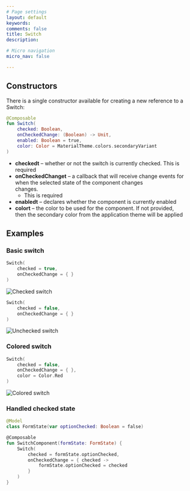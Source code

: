 ```yaml
---
# Page settings
layout: default
keywords:
comments: false
title: Switch
description: 

# Micro navigation
micro_nav: false

---
```


## Constructors

There is a single constructor available for creating a new reference to a Switch:

```kotlin
@Composable
fun Switch(
    checked: Boolean,
    onCheckedChange: (Boolean) -> Unit,
    enabled: Boolean = true,
    color: Color = MaterialTheme.colors.secondaryVariant
)
```

* **checkedt** – whether or not the switch is currently checked. This is required
* **onCheckedChanget** – a callback that will receive change events for  
when the selected state of the component changes  
changes.    
  * This is required
* **enabledt** – declares whether the component is currently enabled
* **colort** – the color to be used for the component. If not provided,  
then the secondary color from the application theme will be applied

## Examples

### Basic switch

```kotlin
Switch(
    checked = true,
    onCheckedChange = { }
)
```

![Checked switch](/academy/material/media/switch_checked.png)


```kotlin
Switch(
    checked = false,
    onCheckedChange = { }
)
```

![Unchecked switch](/academy/material/media/switch_unchecked.png)

### Colored switch

```kotlin
Switch(
    checked = false,
    onCheckedChange = { },
    color = Color.Red
)
```

![Colored switch](/academy/material/media/switch_colored.png)

### Handled checked state

```kotlin
@Model
class FormState(var optionChecked: Boolean = false)

@Composable
fun SwitchComponent(formState: FormState) {
    Switch(
        checked = formState.optionChecked,
        onCheckedChange = { checked ->
            formState.optionChecked = checked
        }
    )
}
```
